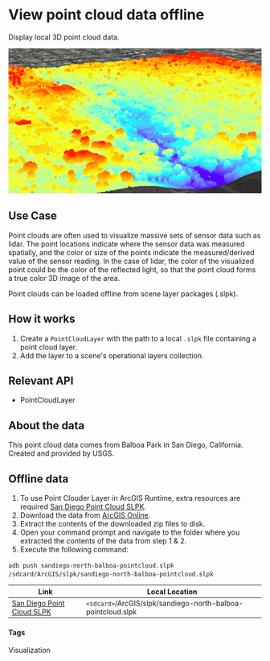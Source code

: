 # View point cloud data offline

Display local 3D point cloud data.

![View point cloud data offline](view-point-cloud-data-offline.png)

## Use Case

Point clouds are often used to visualize massive sets of sensor data such as lidar. The point locations indicate where the sensor data was measured spatially, and the color or size of the points indicate the measured/derived value of the sensor reading. In the case of lidar, the color of the visualized point could be the color of the reflected light, so that the point cloud forms a true color 3D image of the area.

Point clouds can be loaded offline from scene layer packages (.slpk).

## How it works

1. Create a `PointCloudLayer` with the path to a local `.slpk` file containing a point cloud layer.
2. Add the layer to a scene's operational layers collection.

## Relevant API
- PointCloudLayer

## About the data
This point cloud data comes from Balboa Park in San Diego, California. Created and provided by USGS.

## Offline data

1. To use Point Clouder Layer in ArcGIS Runtime, extra resources are required [San Diego Point Cloud SLPK](https://www.arcgis.com/home/item.html?id=34da965ca51d4c68aa9b3a38edb29e00).
1. Download the data from [ArcGIS Online](https://www.arcgis.com/home/item.html?id=34da965ca51d4c68aa9b3a38edb29e00).
1. Extract the contents of the downloaded zip files to disk.
1. Open your command prompt and navigate to the folder where you extracted the contents of the data from step 1 & 2.
1. Execute the following command:

`adb push sandiego-north-balboa-pointcloud.slpk /sdcard/ArcGIS/slpk/sandiego-north-balboa-pointcloud.slpk`

Link | Local Location
---------|-------|
|[San Diego Point Cloud SLPK](https://www.arcgis.com/home/item.html?id=34da965ca51d4c68aa9b3a38edb29e00)| `<sdcard>`/ArcGIS/slpk/sandiego-north-balboa-pointcloud.slpk |

#### Tags
Visualization